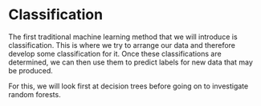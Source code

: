 # Classification 

The first traditional machine learning method that we will introduce is classification. 
This is where we try to arrange our data and therefore develop some classification for it. 
Once these classifications are determined, we can then use them to predict labels for new data that may be produced. 

For this, we will look first at decision trees before going on to investigate random forests. 